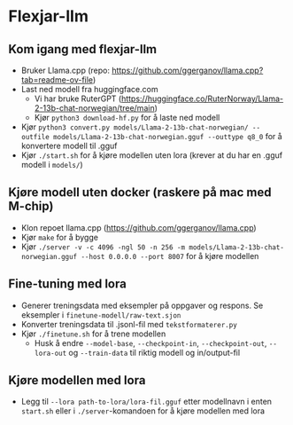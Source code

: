 # Flexjar-llm

## Kom igang med flexjar-llm
- Bruker Llama.cpp (repo: https://github.com/ggerganov/llama.cpp?tab=readme-ov-file)
- Last ned modell fra huggingface.com
    - Vi har bruke RuterGPT (https://huggingface.co/RuterNorway/Llama-2-13b-chat-norwegian/tree/main)
    - Kjør `python3 download-hf.py` for å laste ned modell
- Kjør `python3 convert.py models/Llama-2-13b-chat-norwegian/ --outfile models/Llama-2-13b-chat-norwegian.gguf --outtype q8_0` for å konvertere modell til .gguf
- Kjør `./start.sh` for å kjøre modellen uten lora (krever at du har en .gguf modell i `models/`)

## Kjøre modell uten docker (raskere på mac med M-chip)
- Klon repoet llama.cpp (https://github.com/ggerganov/llama.cpp)
- Kjør `make` for å bygge
- Kjør `./server -v -c 4096 -ngl 50 -n 256 -m models/Llama-2-13b-chat-norwegian.gguf --host 0.0.0.0 --port 8007` for å kjøre modellen

## Fine-tuning med lora
- Generer treningsdata med eksempler på oppgaver og respons. Se eksempler i `finetune-modell/raw-text.sjon`
- Konverter treningsdata til .jsonl-fil med `tekstformaterer.py`
- Kjør `./finetune.sh` for å trene modellen 
    - Husk å endre 
    `--model-base`, 
    `--checkpoint-in`,
    `--checkpoint-out`,
    `--lora-out` og 
    `--train-data` til riktig modell og in/output-fil

## Kjøre modellen med lora
- Legg til `--lora path-to-lora/lora-fil.gguf` etter modellnavn i enten `start.sh` eller i `./server`-komandoen for å kjøre modellen med lora

